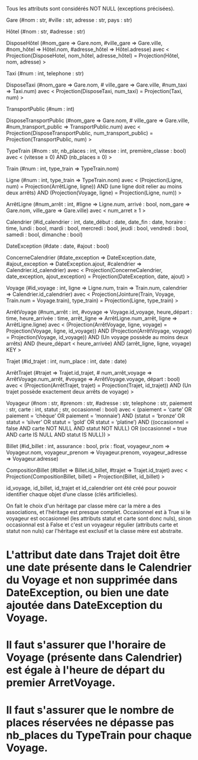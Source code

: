 Tous les attributs sont considérés NOT NULL (exceptions précisées).

Gare (#nom : str, #ville : str, adresse : str, pays : str)

Hôtel (#nom : str, #adresse : str)

DisposeHôtel (#nom_gare => Gare.nom, #ville_gare => Gare.ville, #nom_hôtel => Hôtel.nom, #adresse_hôtel => Hôtel.adresse) avec <
    Projection(DisposeHotel, nom_hôtel, adresse_hôtel) = Projection(Hôtel, nom, adresse)
    >

Taxi (#num : int, telephone : str)

DisposeTaxi (#nom_gare => Gare.nom, # ville_gare => Gare.ville, #num_taxi => Taxi.num) avec <
    Projection(DisposeTaxi, num_taxi) = Projection(Taxi, num)
    >

TransportPublic (#num : int)

DisposeTransportPublic (#nom_gare => Gare.nom, # ville_gare => Gare.ville, #num_transport_public => TransportPublic.num) avec <
    Projection(DisposeTransportPublic, num_transport_public) = Projection(TransportPublic, num)
    >

TypeTrain (#nom : str, nb_places : int, vitesse : int, première_classe : bool) avec <
    (vitesse ≥ 0)
    AND (nb_places ≥ 0)
    >

Train (#num : int, type_train => TypeTrain.nom)

Ligne (#num : int, type_train => TypeTrain.nom) avec <
    (Projection(Ligne, num) = Projection(ArrêtLigne, ligne))
    AND (une ligne doit relier au moins deux arrêts)
    AND (Projection(Voyage, ligne) = Projection(Ligne, num))
    >

ArrêtLigne (#num_arrêt : int, #ligne => Ligne.num, arrivé : bool, nom_gare => Gare.nom, ville_gare => Gare.ville) avec <
    num_arret ≥ 1
    >

Calendrier (#id_calendrier : int, date_début : date, date_fin : date, horaire : time, lundi : bool, mardi : bool, mercredi : bool, jeudi : bool, vendredi : bool, samedi : bool, dimanche : bool)

DateException (#date : date, #ajout : bool)

ConcerneCalendrier (#date_exception => DateException.date, #ajout_exception => DateException.ajout, #calendrier => Calendrier.id_calendrier) avec <
    Projection(ConcerneCalendrier, date_exception, ajout_exception) = Projection(DateException, date, ajout)
    >

Voyage (#id_voyage : int, ligne => Ligne.num, train => Train.num, calendrier => Calendrier.id_calendrier) avec <
    Projection(Jointure(Train, Voyage, Train.num = Voyage.train), type_train) = Projection(Ligne, type_train)
    >

ArrêtVoyage (#num_arrêt : int, #voyage => Voyage.id_voyage, heure_départ : time, heure_arrivée : time, arrêt_ligne => ArrêtLigne.num_arrêt, ligne => ArrêtLigne.ligne)
avec <
    (Projection(ArrêtVoyage, ligne, voyage) = Projection(Voyage, ligne, id_voyage))
    AND (Projection(ArrêtVoyage, voyage) = Projection(Voyage, id_voyage))
    AND (Un voyage possède au moins deux arrêts)
    AND (heure_départ <  heure_arrivée)
    AND (arrêt_ligne, ligne, voyage) KEY
    >

Trajet (#id_trajet : int,  num_place : int, date : date)

ArrêtTrajet (#trajet => Trajet.id_trajet, # num_arrêt_voyage => ArrêtVoyage.num_arrêt, #voyage => ArrêtVoyage.voyage, départ : bool) avec <
    (Projection(ArrêtTrajet, trajet) = Projection(Trajet, id_trajet))
    AND (Un trajet possède exactement deux arrêts de voyage)
    >

Voyageur (#nom : str, #prenom : str, #adresse : str, telephone : str, paiement : str, carte : int, statut ; str, occasionnel : bool) avec <
    (paiement = ‘carte’ OR paiement = ‘chèque’ OR paiement = ‘monnaie’)
    AND (statut = ‘bronze’ OR statut = ‘silver’ OR statut = ‘gold’ OR statut = ‘platine’)
    AND ((occasionnel = false AND carte NOT NULL AND statut NOT NULL) OR (occasionnel = true AND carte IS NULL AND statut IS NULL))
    >

Billet (#id_billet : int, assurance : bool, prix : float, voyageur_nom => Voyageur.nom, voyageur_prenom => Voyageur.prenom, voyageur_adresse => Voyageur.adresse)

CompositionBillet (#billet => Billet.id_billet, #trajet => Trajet.id_trajet) avec <
    Projection(CompositionBillet, billet) = Projection(Billet, id_billet)
    >


id_voyage, id_billet, id_trajet et id_calendrier ont été créé pour pouvoir identifier chaque objet d’une classe (clés artificielles).

On fait le choix d'un héritage par classe mère car la mère a des associations, et l'héritage est presque complet. Occasionnel est à True si le voyageur est occasionnel (les attributs statut et carte sont donc nuls), sinon occasionnal est à False et c'est un voyageur régulier (attributs carte et statut non nuls) car l'héritage est exclusif et la classe mère est abstraite.

# L'attribut date dans Trajet doit être une date présente dans le Calendrier du Voyage et non supprimée dans DateException, ou bien une date ajoutée dans DateException du Voyage.

# Il faut s'assurer que l'horaire de Voyage (présente dans Calendrier) est égale à l'heure de départ du premier ArretVoyage.

# Il faut s'assurer que le nombre de places réservées ne dépasse pas nb_places du TypeTrain pour chaque Voyage.